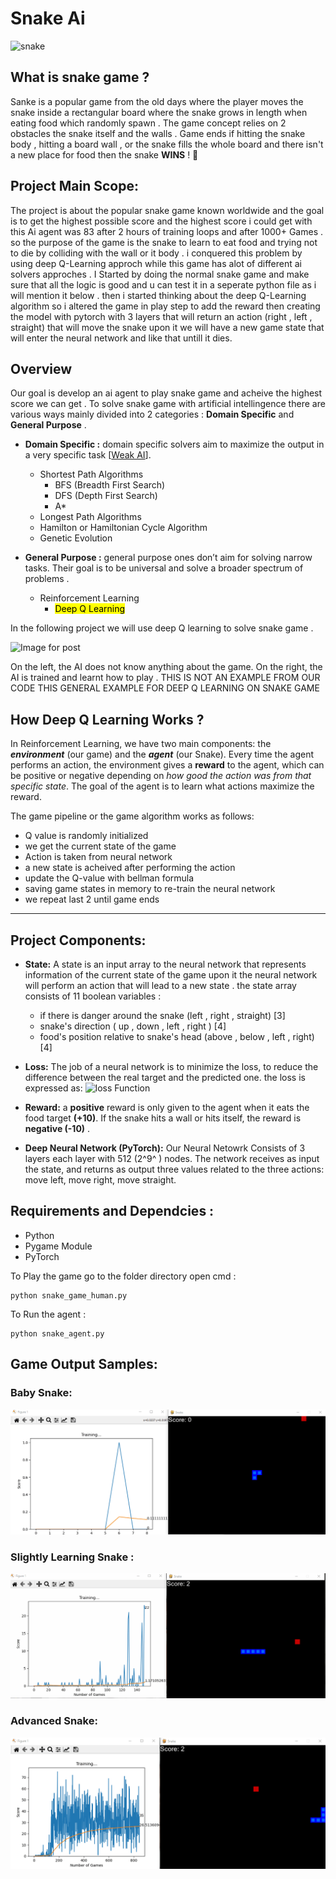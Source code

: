 # Snake Ai
<img src="https://images-na.ssl-images-amazon.com/images/I/518xyJeQD6L.jpg" alt="snake" width="1000" height="500">

## What is snake game ?
Sanke is a popular game from the old days where the player moves the snake inside a rectangular board where the snake grows in length when eating food which randomly spawn . The game concept relies on 2 obstacles the snake itself and the walls . Game ends if hitting the snake body , hitting a board wall , or the snake fills the whole board and there isn't a new place for food then the snake **WINS** ! 🎉
 
## Project Main Scope:
The project is about the popular snake game known worldwide and the goal is to get the highest possible score and the highest score i could get with this Ai agent was 83 after 2 hours of training loops and after 1000+ Games . so the purpose of the game is the snake to learn to eat food and trying not to die by colliding with the wall or it body . i conquered this problem by using deep Q-Learning approch while this game has alot of different ai solvers approches . 
I Started by doing the normal snake game and make sure that all the logic is good and u can test it in a seperate python file as i will mention it below .
then i started thinking about the deep Q-Learning algorithm so i altered the game in play step to add the reward then creating the model with pytorch with 3 layers that will return an action (right , left , straight) that will move the snake upon it we will have a new game state that will enter the neural network and like that untill it dies. 

## Overview
Our goal is develop an ai agent to play snake game and acheive the highest score we can get . To solve snake game with artificial intellingence there are various ways mainly divided into 2 categories : **Domain Specific** and **General Purpose** . 
 
- **Domain Specific :** domain specific solvers aim to maximize the output in a very specific task [[Weak AI](https://en.wikipedia.org/wiki/Weak_AI)].
	+ Shortest Path Algorithms
		* BFS (Breadth First Search)
		* DFS (Depth First Search)
		* A*
	+ Longest Path Algorithms
	+ Hamilton or Hamiltonian Cycle Algorithm
	+ Genetic Evolution
	
 - **General Purpose :** general purpose ones don’t aim for solving narrow tasks. Their goal is to be universal and solve a broader spectrum of problems .
	 + Reinforcement Learning
	   + <mark> Deep Q Learning</mark>

In the following project we will use deep Q learning to solve snake game .

![Image for post](https://miro.medium.com/max/846/1*uQLbjD0rt4LLJgHh_33uSA.gif "example")
<figcaption>On the left, the AI does not know anything about the game. On the right, the AI is trained and learnt how to play . THIS IS NOT AN EXAMPLE FROM OUR CODE THIS GENERAL EXAMPLE FOR DEEP Q LEARNING ON SNAKE GAME </figcaption> 


## How Deep Q Learning Works ?
In Reinforcement Learning, we have two main components: the **_environment_** (our game) and the **_agent_** (our Snake). Every time the agent performs an action, the environment gives a **reward** to the agent, which can be positive or negative depending on _how good the action was from that specific state_. The goal of the agent is to learn what actions maximize the reward.

The game pipeline or the game algorithm works as follows:
* Q value is randomly initialized
* we get the current state of the game
* Action is taken from neural network
* a new state is acheived after performing the action 
* update the Q-value with bellman formula
* saving game states in memory to re-train the neural network 
* we repeat last 2 until game ends
---
## Project Components:
- **State:** A state is an input array to the neural network that represents information of the current state of the game upon it the neural network will perform an action that will lead to a new state .
the state array consists of 11 boolean variables :
	+ if there is danger around the snake (left , right , straight) [3]
	+ snake's direction ( up , down , left , right ) [4]
	+ food's position relative to snake's head (above , below , left , right) [4]
	
- **Loss:** The job of a neural network is to minimize the loss, to reduce the difference between the real target and the predicted one. the loss is expressed as:
![loss Function](https://miro.medium.com/max/638/1*AZDjvDhZKJnJAclzmtcXuw.png "Loss Function")

- **Reward:** a **positive** reward is only given to the agent when it eats the food target **(+10)**. If the snake hits a wall or hits itself, the reward is **negative (-10)** .

- **Deep Neural Network (PyTorch):** Our Neural Netowrk Consists of 3 layers each layer with 512 (2^9^ ) nodes. The network receives as input the state, and returns as output three values related to the three actions: move left, move right, move straight.


## Requirements and Dependcies : 
* Python
* Pygame Module
* PyTorch

To Play the game go to the folder directory open cmd :

	python snake_game_human.py
	
To Run the agent :

	python snake_agent.py	


## Game Output Samples:

### Baby Snake:
![BabySnakeFast](https://github.com/BishoyFrancis/Snake_Ai_Project/blob/master/gifs/1%20-BabySnakeFast.gif)

### Slightly Learning Snake :

![Alt](https://github.com/BishoyFrancis/Snake_Ai_Project/blob/master/gifs/2%20-Slightly%20Learn%20Snake%20Fast.gif)

### Advanced Snake:

![Advanced Snake GIF](https://github.com/BishoyFrancis/Snake_Ai_Project/blob/master/gifs/3%20-Advanced%20Snake.gif)


